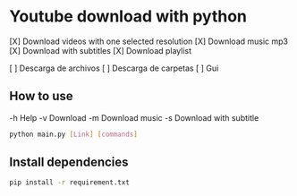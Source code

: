 # Youtube download with python
[X] Download videos with one selected resolution
[X] Download music mp3
[X] Download with subtitles
[X] Download playlist

[ ] Descarga de archivos
[ ] Descarga de carpetas
[ ] Gui

## How to use
-h   Help
-v   Download
-m   Download music
-s   Download with subtitle

```sh
python main.py [Link] [commands]
```

## Install dependencies
```sh
pip install -r requirement.txt
```